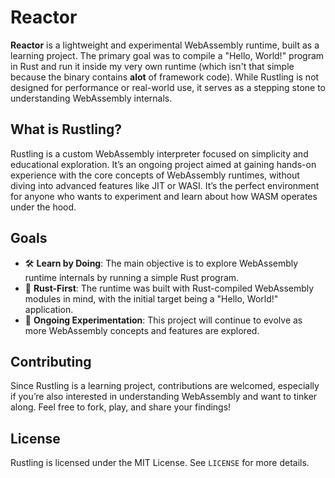 
# Reactor

**Reactor** is a lightweight and experimental WebAssembly runtime, built as a learning project. The primary goal was to compile a "Hello, World!" program in Rust and run it inside my very own runtime (which isn't that simple because the binary contains **alot** of framework code). While Rustling is not designed for performance or real-world use, it serves as a stepping stone to understanding WebAssembly internals.

## What is Rustling?

Rustling is a custom WebAssembly interpreter focused on simplicity and educational exploration. It’s an ongoing project aimed at gaining hands-on experience with the core concepts of WebAssembly runtimes, without diving into advanced features like JIT or WASI. It’s the perfect environment for anyone who wants to experiment and learn about how WASM operates under the hood.

## Goals

- 🛠 **Learn by Doing**: The main objective is to explore WebAssembly runtime internals by running a simple Rust program.
- 🎯 **Rust-First**: The runtime was built with Rust-compiled WebAssembly modules in mind, with the initial target being a "Hello, World!" application.
- 🚧 **Ongoing Experimentation**: This project will continue to evolve as more WebAssembly concepts and features are explored.

## Contributing

Since Rustling is a learning project, contributions are welcomed, especially if you’re also interested in understanding WebAssembly and want to tinker along. Feel free to fork, play, and share your findings!

## License

Rustling is licensed under the MIT License. See `LICENSE` for more details.
